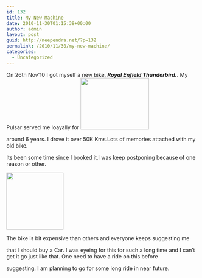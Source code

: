```yaml
---
id: 132
title: My New Machine
date: 2010-11-30T01:15:38+00:00
author: admin
layout: post
guid: http://neependra.net/?p=132
permalink: /2010/11/30/my-new-machine/
categories:
  - Uncategorized
---
```

On 26th Nov&#8217;10 I got myself a new bike, _**Royal Enfield Thunderbird.**_. My Pulsar served me loayally for [<img class="size-medium wp-image-133 alignright" title="My Thunderbird" src="../wp-content/uploads/2010/11/IMG_2880-300x225.jpg" alt="" width="180" height="135" />](../wp-content/uploads/2010/11/IMG_2880.jpg)
  
around 6 years. I drove it over 50K Kms.Lots of memories attached with my old bike.
  
Its been some time since I booked it.I was keep postponing because of one reason or other.
  
[<img class="alignleft size-thumbnail wp-image-134" title="With My Bike" src="http://neependra.net/wp-content/uploads/2010/11/IMG_2881-150x150.jpg" alt="" width="150" height="150" />](http://neependra.net/wp-content/uploads/2010/11/IMG_2881.jpg)
  
The bike is bit expensive than others and everyone keeps suggesting me
  
that I should buy a Car. I was eyeing for this for such a long time and I can&#8217;t get it go just like that. One need to have a ride on this before
  
suggesting. I am planning to go for some long ride in near future.
